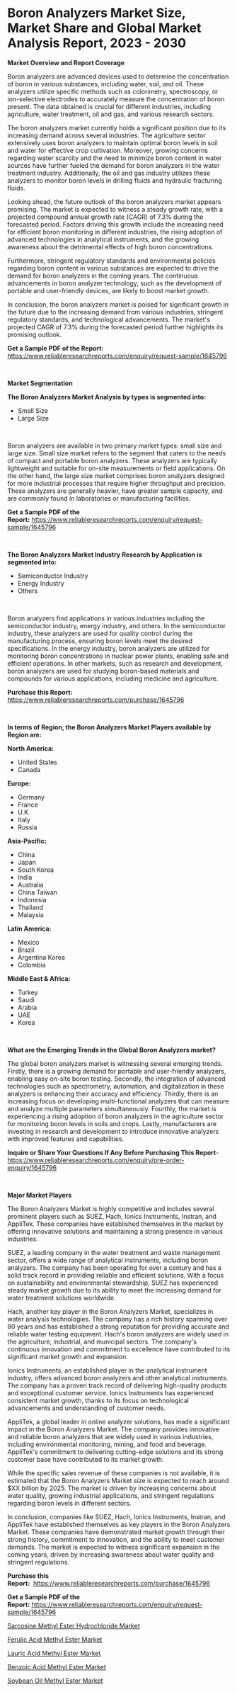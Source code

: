 <p><h1>Boron Analyzers Market Size, Market Share and Global Market Analysis Report, 2023 - 2030</h1></p><p><strong>Market Overview and Report Coverage</strong></p>
<p><p>Boron analyzers are advanced devices used to determine the concentration of boron in various substances, including water, soil, and oil. These analyzers utilize specific methods such as colorimetry, spectroscopy, or ion-selective electrodes to accurately measure the concentration of boron present. The data obtained is crucial for different industries, including agriculture, water treatment, oil and gas, and various research sectors.</p><p>The boron analyzers market currently holds a significant position due to its increasing demand across several industries. The agriculture sector extensively uses boron analyzers to maintain optimal boron levels in soil and water for effective crop cultivation. Moreover, growing concerns regarding water scarcity and the need to minimize boron content in water sources have further fueled the demand for boron analyzers in the water treatment industry. Additionally, the oil and gas industry utilizes these analyzers to monitor boron levels in drilling fluids and hydraulic fracturing fluids.</p><p>Looking ahead, the future outlook of the boron analyzers market appears promising. The market is expected to witness a steady growth rate, with a projected compound annual growth rate (CAGR) of 7.3% during the forecasted period. Factors driving this growth include the increasing need for efficient boron monitoring in different industries, the rising adoption of advanced technologies in analytical instruments, and the growing awareness about the detrimental effects of high boron concentrations.</p><p>Furthermore, stringent regulatory standards and environmental policies regarding boron content in various substances are expected to drive the demand for boron analyzers in the coming years. The continuous advancements in boron analyzer technology, such as the development of portable and user-friendly devices, are likely to boost market growth.</p><p>In conclusion, the boron analyzers market is poised for significant growth in the future due to the increasing demand from various industries, stringent regulatory standards, and technological advancements. The market's projected CAGR of 7.3% during the forecasted period further highlights its promising outlook.</p></p>
<p><strong>Get a Sample PDF of the Report:</strong> <a href="https://www.reliableresearchreports.com/enquiry/request-sample/1645796">https://www.reliableresearchreports.com/enquiry/request-sample/1645796</a></p>
<p>&nbsp;</p>
<p><strong>Market Segmentation</strong></p>
<p><strong>The Boron Analyzers Market Analysis by types is segmented into:</strong></p>
<p><ul><li>Small Size</li><li>Large Size</li></ul></p>
<p>&nbsp;</p>
<p><p>Boron analyzers are available in two primary market types: small size and large size. Small size market refers to the segment that caters to the needs of compact and portable boron analyzers. These analyzers are typically lightweight and suitable for on-site measurements or field applications. On the other hand, the large size market comprises boron analyzers designed for more industrial processes that require higher throughput and precision. These analyzers are generally heavier, have greater sample capacity, and are commonly found in laboratories or manufacturing facilities.</p></p>
<p><strong>Get a Sample PDF of the Report:</strong>&nbsp;<a href="https://www.reliableresearchreports.com/enquiry/request-sample/1645796">https://www.reliableresearchreports.com/enquiry/request-sample/1645796</a></p>
<p>&nbsp;</p>
<p><strong>The Boron Analyzers Market Industry Research by Application is segmented into:</strong></p>
<p><ul><li>Semiconductor Industry</li><li>Energy Industry</li><li>Others</li></ul></p>
<p>&nbsp;</p>
<p><p>Boron analyzers find applications in various industries including the semiconductor industry, energy industry, and others. In the semiconductor industry, these analyzers are used for quality control during the manufacturing process, ensuring boron levels meet the desired specifications. In the energy industry, boron analyzers are utilized for monitoring boron concentrations in nuclear power plants, enabling safe and efficient operations. In other markets, such as research and development, boron analyzers are used for studying boron-based materials and compounds for various applications, including medicine and agriculture.</p></p>
<p><strong>Purchase this Report:</strong>&nbsp; <a href="https://www.reliableresearchreports.com/purchase/1645796">https://www.reliableresearchreports.com/purchase/1645796</a></p>
<p>&nbsp;</p>
<p><strong>In terms of Region, the Boron Analyzers Market Players available by Region are:</strong></p>
<p>
    <p> <strong> North America: </strong>
        <ul>
            <li>United States</li>
            <li>Canada</li>
        </ul>
        </p> 
    <p> <strong> Europe: </strong>
        <ul>
            <li>Germany</li>
            <li>France</li>
            <li>U.K.</li>
            <li>Italy</li>
            <li>Russia</li>
        </ul>
        </p> 
    <p> <strong> Asia-Pacific: </strong>
        <ul>
            <li>China</li>
            <li>Japan</li>
            <li>South Korea</li>
            <li>India</li>
            <li>Australia</li>
            <li>China Taiwan</li>
            <li>Indonesia</li>
            <li>Thailand</li>
            <li>Malaysia</li>
        </ul>
        </p> 
    <p> <strong> Latin America: </strong>
        <ul>
            <li>Mexico</li>
            <li>Brazil</li>
            <li>Argentina Korea</li>
            <li>Colombia</li>
        </ul>
        </p> 
    <p> <strong> Middle East & Africa: </strong>
        <ul>
            <li>Turkey</li>
            <li>Saudi</li>
            <li>Arabia</li>
            <li>UAE</li>
            <li>Korea</li>
        </ul>
    </p>
    </p>
<p>&nbsp;</p>
<p><strong>What are the Emerging Trends in the Global Boron Analyzers market?</strong></p>
<p><p>The global boron analyzers market is witnessing several emerging trends. Firstly, there is a growing demand for portable and user-friendly analyzers, enabling easy on-site boron testing. Secondly, the integration of advanced technologies such as spectrometry, automation, and digitalization in these analyzers is enhancing their accuracy and efficiency. Thirdly, there is an increasing focus on developing multi-functional analyzers that can measure and analyze multiple parameters simultaneously. Fourthly, the market is experiencing a rising adoption of boron analyzers in the agriculture sector for monitoring boron levels in soils and crops. Lastly, manufacturers are investing in research and development to introduce innovative analyzers with improved features and capabilities.</p></p>
<p><strong>Inquire or Share Your Questions If Any Before Purchasing This Report</strong>- <a href="https://www.reliableresearchreports.com/enquiry/pre-order-enquiry/1645796">https://www.reliableresearchreports.com/enquiry/pre-order-enquiry/1645796</a></p>
<p>&nbsp;</p>
<p><strong>Major Market Players</strong></p>
<p><p>The Boron Analyzers Market is highly competitive and includes several prominent players such as SUEZ, Hach, Ionics Instruments, Instran, and AppliTek. These companies have established themselves in the market by offering innovative solutions and maintaining a strong presence in various industries.</p><p>SUEZ, a leading company in the water treatment and waste management sector, offers a wide range of analytical instruments, including boron analyzers. The company has been operating for over a century and has a solid track record in providing reliable and efficient solutions. With a focus on sustainability and environmental stewardship, SUEZ has experienced steady market growth due to its ability to meet the increasing demand for water treatment solutions worldwide.</p><p>Hach, another key player in the Boron Analyzers Market, specializes in water analysis technologies. The company has a rich history spanning over 80 years and has established a strong reputation for providing accurate and reliable water testing equipment. Hach's boron analyzers are widely used in the agriculture, industrial, and municipal sectors. The company's continuous innovation and commitment to excellence have contributed to its significant market growth and expansion.</p><p>Ionics Instruments, an established player in the analytical instrument industry, offers advanced boron analyzers and other analytical instruments. The company has a proven track record of delivering high-quality products and exceptional customer service. Ionics Instruments has experienced consistent market growth, thanks to its focus on technological advancements and understanding of customer needs.</p><p>AppliTek, a global leader in online analyzer solutions, has made a significant impact in the Boron Analyzers Market. The company provides innovative and reliable boron analyzers that are widely used in various industries, including environmental monitoring, mining, and food and beverage. AppliTek's commitment to delivering cutting-edge solutions and its strong customer base have contributed to its market growth.</p><p>While the specific sales revenue of these companies is not available, it is estimated that the Boron Analyzers Market size is expected to reach around $XX billion by 2025. The market is driven by increasing concerns about water quality, growing industrial applications, and stringent regulations regarding boron levels in different sectors.</p><p>In conclusion, companies like SUEZ, Hach, Ionics Instruments, Instran, and AppliTek have established themselves as key players in the Boron Analyzers Market. These companies have demonstrated market growth through their strong history, commitment to innovation, and the ability to meet customer demands. The market is expected to witness significant expansion in the coming years, driven by increasing awareness about water quality and stringent regulations.</p></p>
<p><strong>Purchase this Report:</strong>&nbsp;&nbsp;<a href="https://www.reliableresearchreports.com/purchase/1645796">https://www.reliableresearchreports.com/purchase/1645796</a></p>
<p></p>
<p><strong>Get a Sample PDF of the Report:</strong>&nbsp;<a href="https://www.reliableresearchreports.com/enquiry/request-sample/1645796">https://www.reliableresearchreports.com/enquiry/request-sample/1645796</a></p>
<p><p><a href="https://medium.com/@jaylonlesch/sarcosine-methyl-ester-hydrochloride-market-furnishes-information-on-market-share-market-trends-1ca3f9464a1b">Sarcosine Methyl Ester Hydrochloride Market</a></p><p><a href="https://medium.com/@christianhunter987/ferulic-acid-methyl-ester-market-comprehensive-assessment-by-type-application-and-geography-6b19ab9d44a2">Ferulic Acid Methyl Ester Market</a></p><p><a href="https://medium.com/@janrussell6445/lauric-acid-methyl-ester-market-analysis-and-sze-forecasted-for-period-from-2023-to-2030-4f9055f4069c">Lauric Acid Methyl Ester Market</a></p><p><a href="https://medium.com/@pauladams6h/decoding-benzoic-acid-methyl-ester-market-metrics-market-share-trends-and-growth-patterns-6d0163fc152c">Benzoic Acid Methyl Ester Market</a></p><p><a href="https://medium.com/@queenlittle95/soybean-oil-methyl-ester-market-trends-and-market-analysis-forecasted-for-period-2023-2030-c8bbcc13a7f3">Soybean Oil Methyl Ester Market</a></p></p>